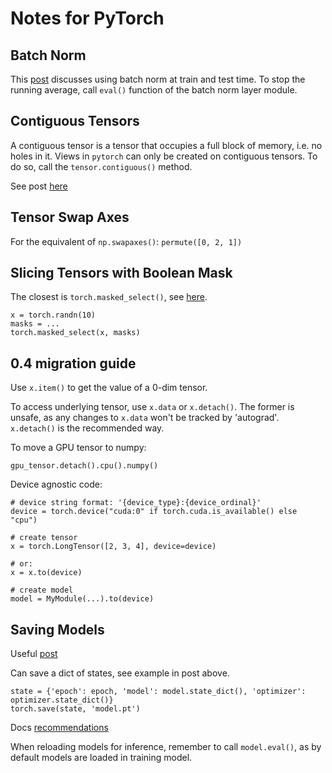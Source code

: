 # Notes for PyTorch

## Batch Norm

This [post](https://discuss.pytorch.org/t/example-on-how-to-use-batch-norm/216/15) discusses using batch norm at train
and test time. To stop the running average, call `eval()` function of the
batch norm layer module.


## Contiguous Tensors

A contiguous tensor is a tensor that occupies a full block of memory,
i.e. no holes in it. Views in `pytorch` can only be created on contiguous
tensors. To do so, call the `tensor.contiguous()` method.

See post [here](https://discuss.pytorch.org/t/runtimeerror-input-is-not-contiguous/930)


## Tensor Swap Axes

For the equivalent of `np.swapaxes()`: `permute([0, 2, 1])`


## Slicing Tensors with Boolean Mask

The closest is `torch.masked_select()`, see [here](http://pytorch.org/docs/master/torch.html?highlight=masked_select#torch.masked_select).

```
x = torch.randn(10)
masks = ...
torch.masked_select(x, masks)
```

## 0.4 migration guide

Use `x.item()` to get the value of a 0-dim tensor.

To access underlying tensor, use `x.data` or `x.detach()`. The former is
unsafe, as any changes to `x.data` won't be tracked by 'autograd'. `x.detach()`
is the recommended way.

To move a GPU tensor to numpy:

```
gpu_tensor.detach().cpu().numpy()
```

Device agnostic code:

```
# device string format: '{device_type}:{device_ordinal}'
device = torch.device("cuda:0" if torch.cuda.is_available() else "cpu")

# create tensor
x = torch.LongTensor([2, 3, 4], device=device)

# or:
x = x.to(device)

# create model
model = MyModule(...).to(device)
```

## Saving Models

Useful [post](https://discuss.pytorch.org/t/saving-and-loading-a-model-in-pytorch/2610)

Can save a dict of states, see example in post above. 

```
state = {'epoch': epoch, 'model': model.state_dict(), 'optimizer': optimizer.state_dict()}
torch.save(state, 'model.pt')
```

Docs [recommendations](https://pytorch.org/docs/stable/notes/serialization.html#recommended-approach-for-saving-a-model)

When reloading models for inference, remember to call `model.eval()`, as by default models
are loaded in training model.
